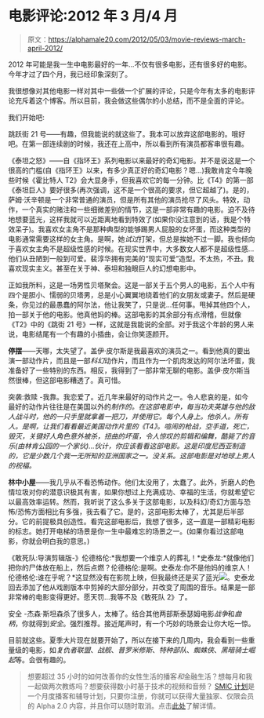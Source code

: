 # 电影评论:2012 年 3 月/4 月

> 原文：<https://alphamale20.com/2012/05/03/movie-reviews-march-april-2012/>

2012 年可能是我一生中电影最好的一年...不仅有很多电影，还有很多好的电影。今年才过了四个月，我已经印象深刻了。

我很想像对其他电影一样对其中一些做一个扩展的评论，只是今年有太多的电影评论充斥着这个博客。所以目前，我会做这些偶尔的小总结，而不是全面的评论。

我们开始吧:

跳跃街 21 号——有趣，但我能说的就这些了。我本可以放弃这部电影的。哦好吧。在第一部连续剧的时候，我还在上高中，所以看到所有演员都客串很有趣。

《泰坦之怒》——自《指环王》系列电影以来最好的奇幻电影。并不是说这是一个很高的门槛(自《指环王》以来，有多少真正好的奇幻电影？嗯...)我敢肯定今年晚些时候《霍比特人 T2》会大显身手，但我喜欢它的每一分钟。比《T4》的第一部《泰坦巨人》要好很多(再次强调，这不是一个很高的要求，但它超越了)。是的，萨姆·沃辛顿是一个非常普通的演员，但是所有其他的演员抢尽了风头。特效，动作，一个真实的赌注和一些细微差别的情节，这是一部非常有趣的电影。迫不及待地想要蓝光，这样我就可以近距离地看到特效了(如果你没注意到的话，我是个特效呆子)。我喜欢女主角不是那种典型的能够踢男人屁股的女坏蛋，而这种类型的电影通常需要这样的女主角。是啊，她*试过*打架，但总是挨她不过一脚。我也倾向于喜欢女主角不是超级性感的时候。在现实世界中，大多数女人都不是超级性感...他们从丑陋到一般到可爱。裴淳华拥有完美的“现实可爱”造型。不太热，不丑。我喜欢现实主义。甚至在关于神、泰坦和独眼巨人的幻想电影中。

正如我所料，这是一场男性贝塔聚会。这是一部关于五个男人的电影，五个人中有四个是胆小、懦弱的贝塔男，总是小心翼翼地绕着他们的女朋友或妻子。然后是硬条，你见过的最愚蠢的阿尔法，他让我笑了，只是说...任何事。甩掉其他四个人，拍一部关于他的电影。他真他妈的棒。这部电影的其余部分有点滑稽，但就像《T2》中的《跳街 21 号》一样，这就是我能说的全部。对于我这个年龄的男人来说，电影结尾有一个有趣的小插曲，会让你笑逐颜开。

**停摆**——天哪，太失望了。盖伊·皮尔斯是我最喜欢的演员之一。看到他真的要出演一部动作片，而且是一部*科幻*动作片，而且作为一个肌肉发达的阿尔法坏蛋，我准备好了一些特别的东西。相反，我得到了一部非常无聊的电影。盖伊·皮尔斯当然很棒，但这部电影糟透了。真可惜。

突袭:救赎 -我靠。我恋爱了。近几年来最好的动作片之一。令人悲哀的是，如今最好的动作片往往是在美国以外的*制作的。在这部电影中，每当功夫英雄与他的敌人战斗时，他的一只手里就拿着一把刀，并使用它。每个人身上。他杀人。所有人。是啊，让我们看看最近美国动作片里的《T4》。喧闹的枪战，空手道，死亡，毁灭，*关键*好人角色意外被杀，扭曲的坏蛋，令人惊叹的剪辑和编舞，酷毙了的音乐(由林肯公园的一个家伙)...伙计，你应该看看这部电影。这是印度尼西亚制造的，它是少数几个我一无所知的亚洲国家之一。没关系。这部电影是对地球上男人的祝福。*

**林中小屋**——我几乎从不看恐怖动作。他们太没用了，太蠢了。此外，折磨人的色情垃圾对你的潜意识极其有害，如果你想过上充满成功、幸福的生活，你就希望它以最高效率运转。然而，我听说了这么多关于这部电影，以及科幻/奇幻方面与恐怖/恐怖方面相比有多强，我去看了它。是的，这部电影太棒了，尤其是后半部分。它的前提极具创造性。看完这部电影后，我想了很多，这一直是一部精彩电影的标志。她打开电梯的场景是你一生中最难忘的场景之一。(如果你看过这部电影，你就会明白我的意思。)

《敢死队:导演剪辑版-》伦德格伦:*我想要一个维京人的葬礼！*史泰龙:*就像他们把你的尸体放在船上，然后点燃？伦德格伦:是啊。史泰龙:你不是他妈的维京人！伦德格伦:谁在乎呢？*这显然没有在影院上映，但我最终还是买了蓝光![](img/6f561a05f1029ed0c34afa0d492144fb.png)。史泰龙回去添加了他从戏剧版本中剪掉的大部分部分，并改变了周围的音乐。结果是一部非常棒的电影变得更好。愿天罚...我等不及《敢死队 2》了。

安全 -杰森·斯坦森杀了很多人，太棒了。结合其他两部斯泰瑟姆电影*战争*和*曲柄*，你就得到*安全*。强烈推荐。接近尾声时，有一个巧妙的场景会让你大吃一惊。

目前就这些。夏季大片现在就要开始了，所以在接下来的几周内，我会看到一些重量级的电影，如*复仇者联盟*、*战舰*、*普罗米修斯*、*特种部队*、*蜘蛛侠*、*黑暗骑士崛起*等。会很有趣的。

> 想要超过 35 小时的如何改善你的女性生活的播客*和*金融生活？想每月和我一起做两次教练吗？想要获得数小时基于技术的视频和音频？ [SMIC 计划](https://alphamale20.kartra.com/page/vIL17)是一个月度播客和辅导计划，只要你注册，你就可以获得大量独家、仅限会员的 Alpha 2.0 内容，并且你可以随时取消。点击[此处](https://alphamale20.kartra.com/page/vIL17)了解详情。
> 
> 